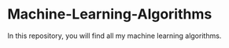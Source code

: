 # Machine-Learning-Algorithms
In this repository, you will find all my machine learning algorithms.
